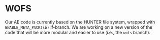 # WOFS

Our AE code is currently based on the HUNTER file system, wrapped with `ENABLE_META_PACK(sb)` if-branch. We are working on a new version of the code that will be more modular and easier to use (i.e., the `wofs` branch).
